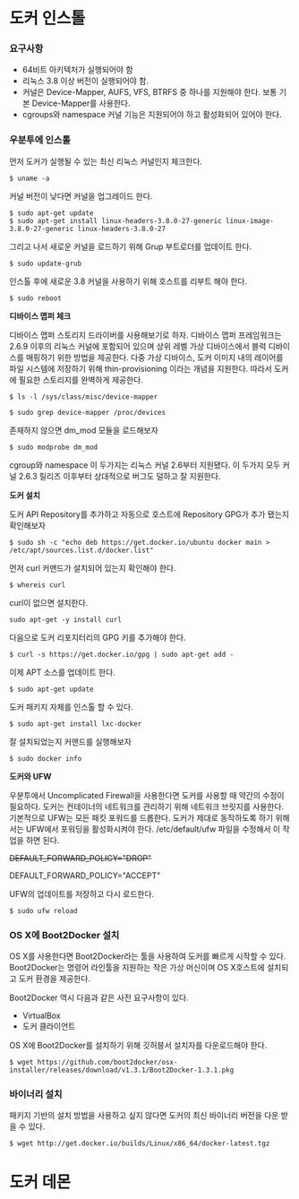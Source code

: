 도커 인스톨
===========

### 요구사항 

* 64비트 아키텍처가 실행되어야 함 
* 리눅스 3.8 이상 버전이 실행되어야 함. 
* 커널은 Device-Mapper, AUFS, VFS, BTRFS 중 하나를 지원해야 한다. 보통 기본 Device-Mapper를 사용한다. 
* cgroups와 namespace 커널 기능은 지원되어야 하고 활성화되어 있어야 한다. 


### 우분투에 인스톨 

먼저 도커가 실행될 수 있는 최신 리눅스 커널인지 체크한다. 

```
$ uname -a
```

커널 버전이 낮다면 커널을 업그레이드 한다.

```
$ sudo apt-get update
$ sudo apt-get install linux-headers-3.8.0-27-generic linux-image-3.8.0-27-generic linux-headers-3.8.0-27
```

그리고 나서 새로운 커널을 로드하기 위해 Grup 부트로더를 업데이트 한다.

```
$ sudo update-grub
```

인스톨 후에 새로운 3.8 커널을 사용하기 위해 호스트를 리부트 해야 한다. 

```
$ sudo reboot
```

**디바이스 맵퍼 체크**

디바이스 맵퍼 스토리지 드라이버를 사용해보기로 하자. 디바이스 맵퍼 프레임워크는 2.6.9 이후의 리눅스 커널에 포함되어 있으며 상위 레벨 가상 디바이스에서 블럭 디바이스를 매핑하기 위한 방법을 제공한다. 다중 가상 디바이스, 도커 이미지 내의 레이어를 파일 시스템에 저장하기 위해 thin-provisioning 이라는 개념을 지원한다. 따라서 도커에 필요한 스토리지를 완벽하게 제공한다. 

```
$ ls -l /sys/class/misc/device-mapper
```

```
$ sudo grep device-mapper /proc/devices
```

존재하지 않으면 dm_mod 모듈을 로드해보자 

```
$ sudo modprobe dm_mod
```

cgroup와 namespace 이 두가지는 리눅스 커널 2.6부터 지원됐다. 이 두가지 모두 커널 2.6.3 릴리즈 이후부터 상대적으로 버그도 덜하고 잘 지원한다. 

**도커 설치**

도커 API Repository를 추가하고 자동으로 호스트에 Repository GPG가 추가 됐는지 확인해보자 

```
$ sudo sh -c "echo deb https://get.docker.io/ubuntu docker main > /etc/apt/sources.list.d/docker.list"
```

먼저 curl 커맨드가 설치되어 있는지 확인해야 한다. 

```
$ whereis curl
```

curl이 없으면 설치한다. 

```
sudo apt-get -y install curl 
```

다음으로 도커 리포지터리의 GPG 키를 추가해야 한다. 

```
$ curl -s https://get.docker.io/gpg | sudo apt-get add -
```

이제 APT 소스를 업데이트 한다. 

```
$ sudo apt-get update
```

도커 패키지 자체를 인스톨 할 수 있다. 

```
$ sudo apt-get install lxc-docker
```

잘 설치되었는지 커맨드를 실행해보자

```
$ sudo docker info
```

**도커와 UFW**

우분투에서 Uncomplicated Firewall을 사용한다면 도커를 사용할 때 약간의 수정이 필요하다. 도커는 컨테이너의 네트워크를 관리하기 위해 네트워크 브릿지를 사용한다. 기본적으로 UFW는 모든 패킷 포워드를 드롭한다. 도커가 제대로 동작하도록 하기 위해서는 UFW에서 포워딩을 활성화시켜야 한다. /etc/default/ufw 파일을 수정해서 이 작업을 하면 된다. 

~~DEFAULT_FORWARD_POLICY="DROP"~~

DEFAULT_FORWARD_POLICY="ACCEPT"


UFW의 업데이트를 저장하고 다시 로드한다.

```
$ sudo ufw reload
```


### OS X에 Boot2Docker 설치

OS X를 사용한다면 Boot2Docker라는 툴을 사용하여 도커를 빠르게 시작할 수 있다.
Boot2Docker는 명령어 라인툴을 지원하는 작은 가상 머신이며 OS X호스트에 설치되고 도커 환경을 제공한다. 

Boot2Docker 역시 다음과 같은 사전 요구사항이 있다. 

* VirtualBox
* 도커 클라이언트 

OS X에 Boot2Docker를 설치하기 위해 깃허븡서 설치자를 다운로드해야 한다. 
```
$ wget https://github.com/boot2docker/osx-installer/releases/download/v1.3.1/Boot2Docker-1.3.1.pkg
```

### 바이너리 설치 

패키지 기반의 설치 방법을 사용하고 싶지 않다면 도커의 최신 바이너리 버전을 다운 받을 수 있다. 

```
$ wget http://get.docker.io/builds/Linux/x86_64/docker-latest.tgz
```

도커 데몬
=========
